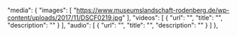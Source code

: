 "media": {
        "images": [
          "https://www.museumslandschaft-rodenberg.de/wp-content/uploads/2017/11/DSCF0219.jpg"
        ],
        "videos": [
          {
            "url": "",
            "title": "",
            "description": ""
          }
        ],
        "audio": [
          {
            "url": "",
            "title": "",
            "description": ""
          }
        ]
      },